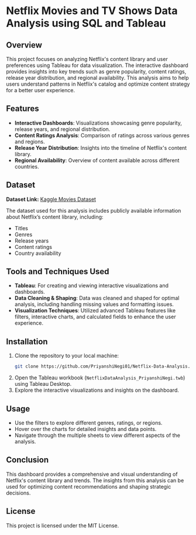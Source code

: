 # Netflix Movies and TV Shows Data Analysis using SQL and Tableau

## Overview
This project focuses on analyzing Netflix's content library and user preferences using Tableau for data visualization. The interactive dashboard provides insights into key trends such as genre popularity, content ratings, release year distribution, and regional availability. This analysis aims to help users understand patterns in Netflix's catalog and optimize content strategy for a better user experience.

## Features
- **Interactive Dashboards**: Visualizations showcasing genre popularity, release years, and regional distribution.
- **Content Ratings Analysis**: Comparison of ratings across various genres and regions.
- **Release Year Distribution**: Insights into the timeline of Netflix's content library.
- **Regional Availability**: Overview of content available across different countries.
  
## Dataset
**Dataset Link:** [Kaggle Movies Dataset](https://www.kaggle.com/datasets/shivamb/netflix-shows?resource=download)

The dataset used for this analysis includes publicly available information about Netflix’s content library, including:
- Titles
- Genres
- Release years
- Content ratings
- Country availability

## Tools and Techniques Used
- **Tableau**: For creating and viewing interactive visualizations and dashboards.
- **Data Cleaning & Shaping**: Data was cleaned and shaped for optimal analysis, including handling missing values and formatting issues.
- **Visualization Techniques**: Utilized advanced Tableau features like filters, interactive charts, and calculated fields to enhance the user experience.

## Installation
1. Clone the repository to your local machine:
   ```bash
   git clone https://github.com/PriyanshiNegi01/Netflix-Data-Analysis.git
   ```
2. Open the Tableau workbook (`NetflixDataAnalysis_PriyanshiNegi.twb`) using Tableau Desktop.
3. Explore the interactive visualizations and insights on the dashboard.

## Usage
- Use the filters to explore different genres, ratings, or regions.
- Hover over the charts for detailed insights and data points.
- Navigate through the multiple sheets to view different aspects of the analysis.

## Conclusion
This dashboard provides a comprehensive and visual understanding of Netflix's content library and trends. The insights from this analysis can be used for optimizing content recommendations and shaping strategic decisions.

## License
This project is licensed under the MIT License.
